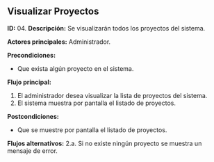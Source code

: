 ## Visualizar Proyectos

**ID:** 04.
**Descripción:** Se visualizarán todos los proyectos del sistema.

**Actores principales:** Administrador.

**Precondiciones:**
* Que exista algún proyecto en el sistema.


**Flujo principal:**
1. El administrador desea visualizar la lista de proyectos del sistema.
2. El sistema muestra por pantalla el listado de proyectos. 

**Postcondiciones:**
* Que se muestre por pantalla el listado de proyectos.

 
**Flujos alternativos:**
2.a. Si no existe ningún proyecto se muestra un mensaje de error.
